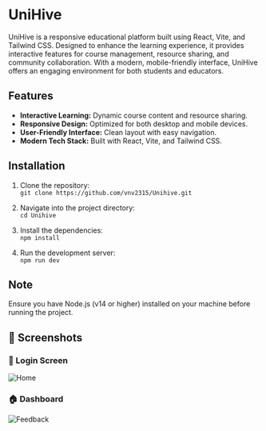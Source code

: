 # UniHive

UniHive is a responsive educational platform built using React, Vite, and Tailwind CSS. Designed to enhance the learning experience, it provides interactive features for course management, resource sharing, and community collaboration. With a modern, mobile-friendly interface, UniHive offers an engaging environment for both students and educators.

## Features

- **Interactive Learning:** Dynamic course content and resource sharing.
- **Responsive Design:** Optimized for both desktop and mobile devices.
- **User-Friendly Interface:** Clean layout with easy navigation.
- **Modern Tech Stack:** Built with React, Vite, and Tailwind CSS.

## Installation

1. Clone the repository:  
   `git clone https://github.com/vnv2315/Unihive.git`

2. Navigate into the project directory:  
   `cd Unihive`

3. Install the dependencies:  
   `npm install`

4. Run the development server:  
   `npm run dev`

## Note

Ensure you have Node.js (v14 or higher) installed on your machine before running the project.


## 📸 Screenshots

### 🔐 Login Screen
![Home](assets/Home.png)

### 🏠 Dashboard
![Feedback](assets/feedback.png)
